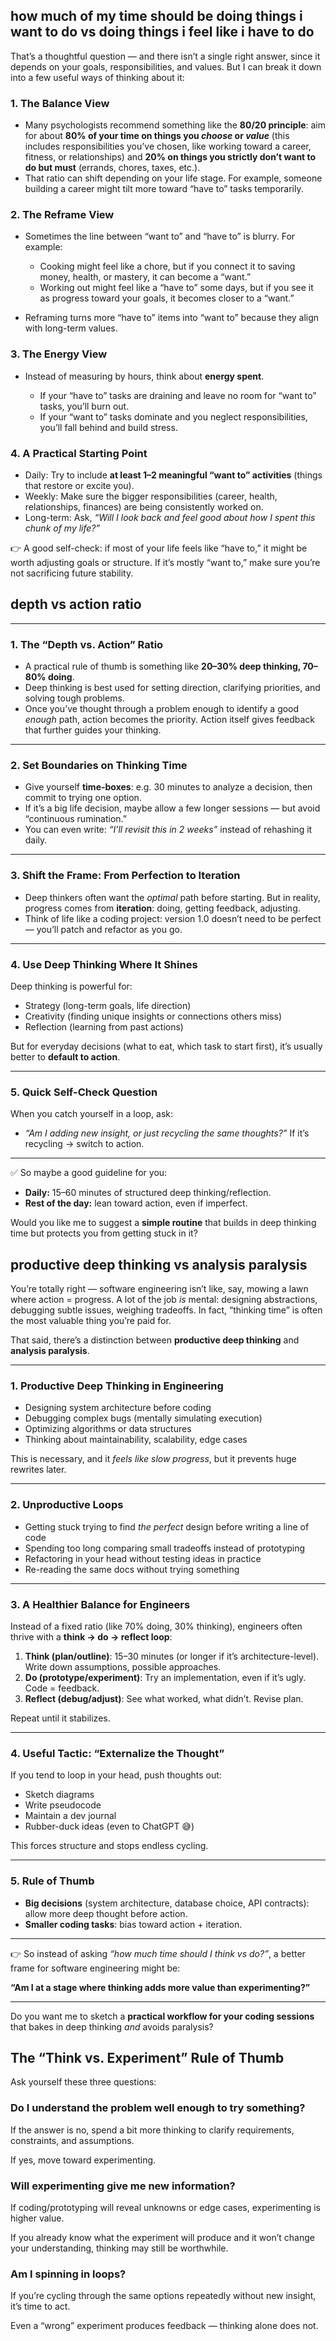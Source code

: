 ## how much of my time should be doing things i want to do vs doing things i feel like i have to do

That’s a thoughtful question — and there isn’t a single right answer, since it depends on your goals, responsibilities, and values. But I can break it down into a few useful ways of thinking about it:

### 1. The **Balance** View

* Many psychologists recommend something like the **80/20 principle**: aim for about **80% of your time on things you *choose* or *value*** (this includes responsibilities you’ve chosen, like working toward a career, fitness, or relationships) and **20% on things you strictly don’t want to do but must** (errands, chores, taxes, etc.).
* That ratio can shift depending on your life stage. For example, someone building a career might tilt more toward “have to” tasks temporarily.

### 2. The **Reframe** View

* Sometimes the line between “want to” and “have to” is blurry. For example:

  * Cooking might feel like a chore, but if you connect it to saving money, health, or mastery, it can become a “want.”
  * Working out might feel like a “have to” some days, but if you see it as progress toward your goals, it becomes closer to a “want.”
* Reframing turns more “have to” items into “want to” because they align with long-term values.

### 3. The **Energy** View

* Instead of measuring by hours, think about **energy spent**.

  * If your “have to” tasks are draining and leave no room for “want to” tasks, you’ll burn out.
  * If your “want to” tasks dominate and you neglect responsibilities, you’ll fall behind and build stress.

### 4. A Practical Starting Point

* Daily: Try to include **at least 1–2 meaningful “want to” activities** (things that restore or excite you).
* Weekly: Make sure the bigger responsibilities (career, health, relationships, finances) are being consistently worked on.
* Long-term: Ask, *“Will I look back and feel good about how I spent this chunk of my life?”*

👉 A good self-check: if most of your life feels like “have to,” it might be worth adjusting goals or structure. If it’s mostly “want to,” make sure you’re not sacrificing future stability.





## depth vs action ratio


---

### 1. **The “Depth vs. Action” Ratio**

* A practical rule of thumb is something like **20–30% deep thinking, 70–80% doing**.
* Deep thinking is best used for setting direction, clarifying priorities, and solving tough problems.
* Once you’ve thought through a problem enough to identify a good *enough* path, action becomes the priority. Action itself gives feedback that further guides your thinking.

---

### 2. **Set Boundaries on Thinking Time**

* Give yourself **time-boxes**: e.g. 30 minutes to analyze a decision, then commit to trying one option.
* If it’s a big life decision, maybe allow a few longer sessions — but avoid “continuous rumination.”
* You can even write: *“I’ll revisit this in 2 weeks”* instead of rehashing it daily.

---

### 3. **Shift the Frame: From Perfection to Iteration**

* Deep thinkers often want the *optimal* path before starting. But in reality, progress comes from **iteration**: doing, getting feedback, adjusting.
* Think of life like a coding project: version 1.0 doesn’t need to be perfect — you’ll patch and refactor as you go.

---

### 4. **Use Deep Thinking Where It Shines**

Deep thinking is powerful for:

* Strategy (long-term goals, life direction)
* Creativity (finding unique insights or connections others miss)
* Reflection (learning from past actions)

But for everyday decisions (what to eat, which task to start first), it’s usually better to **default to action**.

---

### 5. **Quick Self-Check Question**

When you catch yourself in a loop, ask:

* *“Am I adding new insight, or just recycling the same thoughts?”*
  If it’s recycling → switch to action.

---

✅ So maybe a good guideline for you:

* **Daily:** 15–60 minutes of structured deep thinking/reflection.
* **Rest of the day:** lean toward action, even if imperfect.

Would you like me to suggest a **simple routine** that builds in deep thinking time but protects you from getting stuck in it?

## productive deep thinking vs analysis paralysis

You’re totally right — software engineering isn’t like, say, mowing a lawn where action = progress. A lot of the job *is* mental: designing abstractions, debugging subtle issues, weighing tradeoffs. In fact, “thinking time” is often the most valuable thing you’re paid for.

That said, there’s a distinction between **productive deep thinking** and **analysis paralysis**.

---

### 1. **Productive Deep Thinking in Engineering**

* Designing system architecture before coding
* Debugging complex bugs (mentally simulating execution)
* Optimizing algorithms or data structures
* Thinking about maintainability, scalability, edge cases

This is necessary, and it *feels like slow progress*, but it prevents huge rewrites later.

---

### 2. **Unproductive Loops**

* Getting stuck trying to find *the perfect* design before writing a line of code
* Spending too long comparing small tradeoffs instead of prototyping
* Refactoring in your head without testing ideas in practice
* Re-reading the same docs without trying something

---

### 3. **A Healthier Balance for Engineers**

Instead of a fixed ratio (like 70% doing, 30% thinking), engineers often thrive with a **think → do → reflect loop**:

1. **Think (plan/outline)**: 15–30 minutes (or longer if it’s architecture-level). Write down assumptions, possible approaches.
2. **Do (prototype/experiment)**: Try an implementation, even if it’s ugly. Code = feedback.
3. **Reflect (debug/adjust)**: See what worked, what didn’t. Revise plan.

Repeat until it stabilizes.

---

### 4. **Useful Tactic: “Externalize the Thought”**

If you tend to loop in your head, push thoughts out:

* Sketch diagrams
* Write pseudocode
* Maintain a dev journal
* Rubber-duck ideas (even to ChatGPT 😅)

This forces structure and stops endless cycling.

---

### 5. **Rule of Thumb**

* **Big decisions** (system architecture, database choice, API contracts): allow more deep thought before action.
* **Smaller coding tasks**: bias toward action + iteration.

---

👉 So instead of asking *“how much time should I think vs do?”*, a better frame for software engineering might be:

**“Am I at a stage where thinking adds more value than experimenting?”**

---

Do you want me to sketch a **practical workflow for your coding sessions** that bakes in deep thinking *and* avoids paralysis?


## The “Think vs. Experiment” Rule of Thumb

Ask yourself these three questions:

 ### Do I understand the problem well enough to try something?

If the answer is no, spend a bit more thinking to clarify requirements, constraints, and assumptions.

If yes, move toward experimenting.

### Will experimenting give me new information?

If coding/prototyping will reveal unknowns or edge cases, experimenting is higher value.

If you already know what the experiment will produce and it won’t change your understanding, thinking may still be worthwhile.

### Am I spinning in loops?

If you’re cycling through the same options repeatedly without new insight, it’s time to act.

Even a “wrong” experiment produces feedback — thinking alone does not.